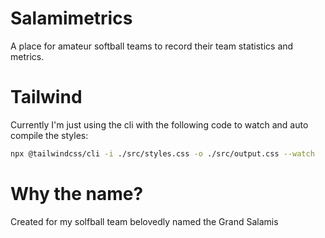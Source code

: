 # Salamimetrics

A place for amateur softball teams to record their team statistics and metrics.

# Tailwind

Currently I'm just using the cli with the following code to watch and auto compile the styles:

```bash
npx @tailwindcss/cli -i ./src/styles.css -o ./src/output.css --watch
```

# Why the name?

Created for my solfball team belovedly named the Grand Salamis
